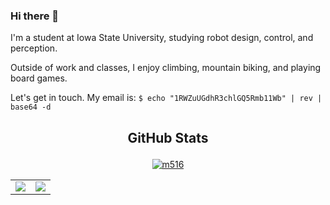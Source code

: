 ### Hi there 👋

I'm a student at Iowa State University, studying robot design, control, and perception.

Outside of work and classes, I enjoy climbing, mountain biking, and playing board games.

Let's get in touch. My email is: `$ echo "1RWZuUGdhR3chlGQ5Rmb11Wb" | rev | base64 -d`

<h2>
  <p align="center"> GitHub Stats </p>
</h2>

<p align="center"> <a href="https://github.com/m516/github-profile-trophy"><img src="https://github-profile-trophy.vercel.app/?username=m516" alt="m516" /></a> </p>

<table>
  <tr>
    <td align="center" style="padding=0;width=50%;">
      <img align="center" style="padding=0;" src="https://github-readme-stats.vercel.app/api/?username=m516&show_icons=true&hide_border=true&icon_color=C9F9D9&hide_title=true&count_private=true" />

  <td align="center" style="padding=0;width=70%;">
      <img align="center" style="padding=0;" src="https://github-readme-stats.quantumlytangled.vercel.app/api/top-langs/?username=m516&layout=compact&show_icons=true&hide_border=true&icon_color=f0f0f000&count_private=true" />
    </td>
  </tr>
</table>
